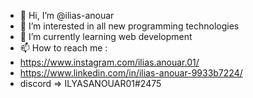 - 👋 Hi, I’m @ilias-anouar
- 👀 I’m interested in all new programming technologies
- 🌱 I’m currently learning web development
- 📫 How to reach me :
- https://www.instagram.com/ilias.anouar.01/
- https://www.linkedin.com/in/ilias-anouar-9933b7224/
- discord => ILYASANOUAR01#2475

<!---
ilias-anouar/ilias-anouar is a ✨ special ✨ repository because its `README.md` (this file) appears on your GitHub profile.
You can click the Preview link to take a look at your changes.
--->
